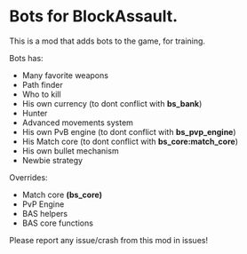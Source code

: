 # Bots for BlockAssault.
This is a mod that adds bots to the game, for training.

Bots has:
- Many favorite weapons
- Path finder
- Who to kill
- His own currency (to dont conflict with **bs_bank**)
- Hunter
- Advanced movements system
- His own PvB engine (to dont conflict with **bs_pvp_engine**)
- His Match core (to dont conflict with **bs_core:match_core**)
- His own bullet mechanism
- Newbie strategy

Overrides:
- Match core **(bs_core)**
- PvP Engine
- BAS helpers
- BAS core functions

Please report any issue/crash from this mod in issues!

